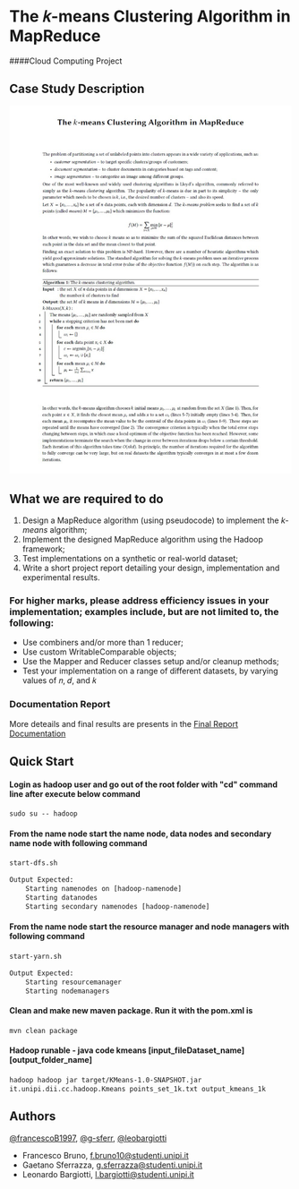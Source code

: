 
# The 𝑘-means Clustering Algorithm in MapReduce

####Cloud Computing Project

## Case Study Description

![Image of Description](images/case_study_description.png)

## What we are required to do

1. Design a MapReduce algorithm (using pseudocode) to implement the _k-means_ algorithm;
2. Implement the designed MapReduce algorithm using the Hadoop framework;
3. Test implementations on a synthetic or real-world dataset;
4. Write a short project report detailing your design, implementation and experimental results.

### For higher marks, please address efficiency issues in your implementation; examples include, but are not limited to, the following:

- Use combiners and/or more than 1 reducer;
- Use custom WritableComparable objects;
- Use the Mapper and Reducer classes setup and/or cleanup methods;
- Test your implementation on a range of different datasets, by varying values of 𝑛, 𝑑, and 𝑘

### Documentation Report

More deteails and final results are presents in the [Final Report Documentation](/doc/doc_to_be_added.txt)

## Quick Start

#### Login as hadoop user and go out of the root folder with "cd" command line after execute below command

```shell
sudo su -- hadoop
```

#### From the name node start the name node, data nodes and secondary name node with following command

```shell
start-dfs.sh
```
```
Output Expected:
    Starting namenodes on [hadoop-namenode]
    Starting datanodes
    Starting secondary namenodes [hadoop-namenode]
```

#### From the name node start the resource manager and node managers with following command

```shell
start-yarn.sh
```
```
Output Expected:
    Starting resourcemanager
    Starting nodemanagers
```

#### Clean and make new maven package. Run it with the pom.xml is

```shell
mvn clean package
```

#### Hadoop runable - java code kmeans [input_fileDataset_name] [output_folder_name]

```shell
hadoop hadoop jar target/KMeans-1.0-SNAPSHOT.jar it.unipi.dii.cc.hadoop.Kmeans points_set_1k.txt output_kmeans_1k
```

## Authors

[@francescoB1997](https://github.com/francescoB1997), [@g-sferr](https://github.com/g-sferr), [@leobargiotti](https://github.com/leobargiotti)

* Francesco Bruno, f.bruno10@studenti.unipi.it
* Gaetano Sferrazza, g.sferrazza@studenti.unipi.it
* Leonardo Bargiotti, l.bargiotti@studenti.unipi.it
